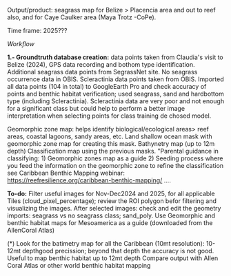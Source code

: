 Output/product: seagrass map for Belize > Placencia area and out to reef also, and for Caye Caulker area (Maya Trotz -CoPe).

Time frame: 2025???


_Workflow_

**1.- Groundtruth database creation:** data points taken from Claudia's visit to Belize (2024), GPS data recording and bothom type identification. Additional seagrass data points from SegrassNet site. No seagrass occurrence data in OBIS. Scleractinia data points taken from OBIS. Imported all data points (104 in total) to GoogleEarth Pro and check accuracy of points and benthic habitat verification; used seagrass, sand and hardbottom type (including Scleractinia). Scleractinia data are very poor and not enough for a significant class but could help to perform a better image interpretation when selecting points for class training de chosed model. 

Geomorphic zone map: helps identify biological/ecological areas> reef areas, coastal lagoons, sandy areas, etc. Land shallow ocean mask with geomorphic zone map for creating this mask.
Bathynetry map (up to 12m depth)
Classification map using the previous masks. "Parental guidance in classifying: 1) Geomorphic zones map as a guide 2) Seeding process where you feed the information on the geomorphic zone to refine the classification
see Caribbean Benthic Mapping webinar: https://reefresilience.org/caribbean-benthic-mapping/
....

**To-do:**
Filter useful images for Nov-Dec2024 and 2025, for all applicable Tiles (cloud_pixel_percentage); review the ROI polygon befor filtering and visualizing the images.
After selected images: check and edit the geometry imports: seagrass vs no seagrass class; sand_poly. Use Geomorphic and benthic habitat maps for Mesoamerica as a guide (downloaded from the AllenCoral Atlas)

(*) Look for the batimetry map for all the Caribbean (10mt resolution): 10-12mt depthgood precission; beyond that depth the accuracy is not good. Useful to map benthic habitat up to 12mt depth
Compare output with Allen Coral Atlas or other world benthic habitat mapping 




